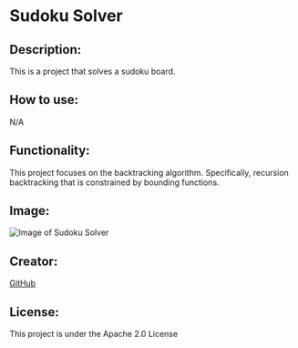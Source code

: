 # Sudoku Solver

## Description:
This is a project that solves a sudoku board.

## How to use:
N/A

## Functionality:
 This project focuses on the backtracking algorithm. Specifically, recursion backtracking that is constrained by bounding functions.
 
## Image:
![Image of Sudoku Solver](https://gyazo.com/e9f671b8f22b6ff348023d6bdef7a8d7)

## Creator:
[GitHub](https://github.com/shiahalan)

## License:
This project is under the Apache 2.0 License
